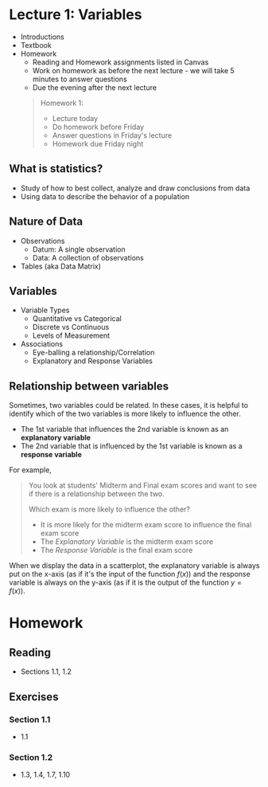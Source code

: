 # Lecture 1: Variables
* Introductions
* Textbook
* Homework
  * Reading and Homework assignments listed in Canvas
  * Work on homework as before the next lecture - we will take 5 minutes to answer questions
  * Due the evening after the next lecture
  > Homework 1: 
  > * Lecture today
  > * Do homework before Friday
  > * Answer questions in Friday's lecture
  > * Homework due Friday night

## What is statistics?
* Study of how to best collect, analyze and draw conclusions from data
* Using data to describe the behavior of a population

## Nature of Data
* Observations
  * Datum: A single observation
  * Data: A collection of observations
* Tables (aka Data Matrix)


## Variables
* Variable Types
  * Quantitative vs Categorical
  * Discrete vs Continuous
  * Levels of Measurement
* Associations
  * Eye-balling a relationship/Correlation
  * Explanatory and Response Variables

## Relationship between variables
Sometimes, two variables could be related. In these cases, it is helpful to identify which of the two variables is more likely to influence the other.
* The 1st variable that influences the 2nd variable is known as an __explanatory variable__
* The 2nd variable that is influenced by the 1st variable is known as a __response variable__

For example,
> You look at students' Midterm and Final exam scores and want to see if there is a relationship between the two.
>
> Which exam is more likely to influence the other?
> * It is more likely for the midterm exam score to influence the final exam score
> * The *Explanatory Variable* is the midterm exam score
> * The *Response Variable* is the final exam score

When we display the data in a scatterplot, the explanatory variable is always put on the x-axis (as if it's the input of the function $f(x)$) and the response variable is always on the y-axis (as if it is the output of the function $y=f(x)$).

# Homework
## Reading
* Sections 1.1, 1.2

## Exercises
### Section 1.1
* 1.1

### Section 1.2
* 1.3, 1.4, 1.7, 1.10